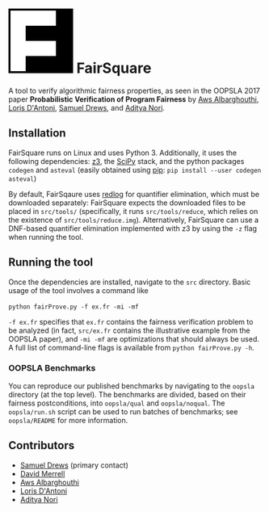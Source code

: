 # ![logo](logo/logo.svg) FairSquare

A tool to verify algorithmic fairness properties, as seen in the OOPSLA 2017
paper **Probabilistic Verification of Program Fairness** by
[Aws Albarghouthi](http://pages.cs.wisc.edu/~aws/),
[Loris D'Antoni](http://pages.cs.wisc.edu/~loris/),
[Samuel Drews](http://pages.cs.wisc.edu/~sdrews/), and
[Aditya Nori](https://www.microsoft.com/en-us/research/people/adityan/).

## Installation

FairSquare runs on Linux and uses Python 3.
Additionally, it uses the following dependencies:
[z3](http://github.com/Z3Prover/z3),
the [SciPy](http://scipy.org/) stack,
and the python packages `codegen` and `asteval`
(easily obtained using [pip](http://pypi.python.org/pypi/pip):
`pip install --user codegen asteval`)

By default, FairSqaure uses
[redlog](http://www.redlog.eu/get-redlog/)
for quantifier elimination, which must be downloaded separately:
FairSquare expects the downloaded files to be placed in `src/tools/`
(specifically, it runs `src/tools/reduce`,
which relies on the existence of `src/tools/reduce.img`).
Alternatively, FairSquare can use a DNF-based quantifier elimination
implemented with z3 by using the `-z` flag when running the tool.

## Running the tool

Once the dependencies are installed, navigate to the `src` directory.
Basic usage of the tool involves a command like

```python fairProve.py -f ex.fr -mi -mf```

`-f ex.fr` specifies that `ex.fr` contains the fairness verification problem to be analyzed
(in fact, `src/ex.fr` contains the illustrative example from the OOPSLA paper),
and `-mi -mf` are optimizations that should always be used.
A full list of command-line flags is available from
`python fairProve.py -h`.

### OOPSLA Benchmarks

You can reproduce our published benchmarks by navigating
to the `oopsla` directory (at the top level).
The benchmarks are divided, based on their fairness postconditions,
into `oopsla/qual` and `oopsla/noqual`.
The `oopsla/run.sh` script can be used to run batches of benchmarks;
see `oopsla/README` for more information.

## Contributors

* [Samuel Drews](http://pages.cs.wisc.edu/~sdrews/) (primary contact)
* [David Merrell](https://dpmerrell.github.io/about/)
* [Aws Albarghouthi](http://pages.cs.wisc.edu/~aws/)
* [Loris D'Antoni](http://pages.cs.wisc.edu/~loris/)
* [Aditya Nori](https://www.microsoft.com/en-us/research/people/adityan/)
